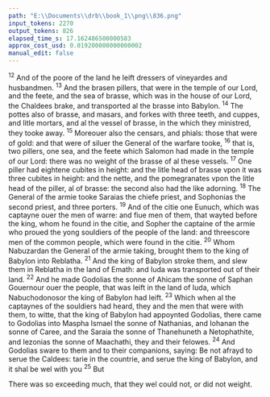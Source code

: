 ```yaml
---
path: "E:\\Documents\\drb\\book_1\\png\\836.png"
input_tokens: 2270
output_tokens: 826
elapsed_time_s: 17.162486500000583
approx_cost_usd: 0.019200000000000002
manual_edit: false
---
```

<sup>12</sup> And of the poore of the land he leift dressers of vineyardes and husbandmen. <sup>13</sup> And the brasen pillers, that were in the temple of our Lord, and the feete, and the sea of brasse, which was in the house of our Lord, the Chaldees brake, and transported al the brasse into Babylon. <sup>14</sup> The pottes also of brasse, and masars, and forkes with three teeth, and cuppes, and litle mortars, and al the vessel of brasse, in the which they ministred, they tooke away. <sup>15</sup> Moreouer also the censars, and phials: those that were of gold: and that were of siluer the General of the warfare tooke, <sup>16</sup> that is, two pillers, one sea, and the feete which Salomon had made in the temple of our Lord: there was no weight of the brasse of al these vessels. <sup>17</sup> One piller had eightene cubites in height: and the litle head of brasse vpon it was three cubites in height: and the nette, and the pomegranates vpon the litle head of the piller, al of brasse: the second also had the like adorning. <sup>18</sup> The General of the armie tooke Saraias the chiefe priest, and Sophonias the second priest, and three porters. <sup>19</sup> And of the citie one Eunuch, which was captayne ouer the men of warre: and fiue men of them, that wayted before the king, whom he found in the citie, and Sopher the captaine of the armie who proued the yong souldiers of the people of the land: and threescore men of the common people, which were found in the citie. <sup>20</sup> Whom Nabuzardan the General of the armie taking, brought them to the king of Babylon into Reblatha. <sup>21</sup> And the king of Babylon stroke them, and slew them in Reblatha in the land of Emath: and Iuda was transported out of their land. <sup>22</sup> And he made Godolias the sonne of Ahicam the sonne of Saphan Gouernour ouer the people, that was leift in the land of Iuda, which Nabuchodonosor the king of Babylon had leift. <sup>23</sup> Which when al the captaynes of the souldiers had heard, they and the men that were with them, to witte, that the king of Babylon had appoynted Godolias, there came to Godolias into Maspha Ismael the sonne of Nathanias, and Iohanan the sonne of Caree, and the Saraia the sonne of Thanehuneth a Netophathite, and Iezonias the sonne of Maachathi, they and their felowes. <sup>24</sup> And Godolias sware to them and to their companions, saying: Be not afrayd to serue the Caldees: tarie in the countrie, and serue the king of Babylon, and it shal be wel with you <sup>25</sup> But

<aside>There was so exceeding much, that they wel could not, or did not weight.</aside>

[^1]: There was no weight of the brasse of al the vessels. One pil-